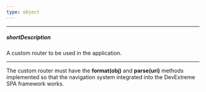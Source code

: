 ```yaml
---
type: object
---
```

---
##### shortDescription
A custom router to be used in the application.

---
The custom router must have the **format(obj)** and **parse(uri)** methods implemented so that the navigation system integrated into the DevExtreme SPA framework works.